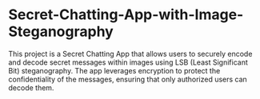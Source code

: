 # Secret-Chatting-App-with-Image-Steganography
This project is a Secret Chatting App that allows users to securely encode and decode secret messages within images using LSB (Least Significant Bit) steganography. The app leverages encryption to protect the confidentiality of the messages, ensuring that only authorized users can decode them.
